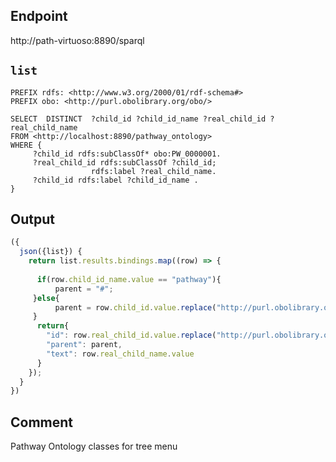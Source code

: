 ## Endpoint

http://path-virtuoso:8890/sparql

## `list`

```sparql
PREFIX rdfs: <http://www.w3.org/2000/01/rdf-schema#>
PREFIX obo: <http://purl.obolibrary.org/obo/>

SELECT  DISTINCT  ?child_id ?child_id_name ?real_child_id ?real_child_name  
FROM <http://localhost:8890/pathway_ontology>
WHERE {
     ?child_id rdfs:subClassOf* obo:PW_0000001.
     ?real_child_id rdfs:subClassOf ?child_id;
                  rdfs:label ?real_child_name.
     ?child_id rdfs:label ?child_id_name .
}

```

## Output

```javascript
({
  json({list}) {
    return list.results.bindings.map((row) => {
      
      if(row.child_id_name.value == "pathway"){
          parent = "#";
     }else{
          parent = row.child_id.value.replace("http://purl.obolibrary.org/obo/","");
     }
      return{
        "id": row.real_child_id.value.replace("http://purl.obolibrary.org/obo/",""),
        "parent": parent,
        "text": row.real_child_name.value
      }
    });
  }
})

```

## Comment
Pathway Ontology classes for tree menu